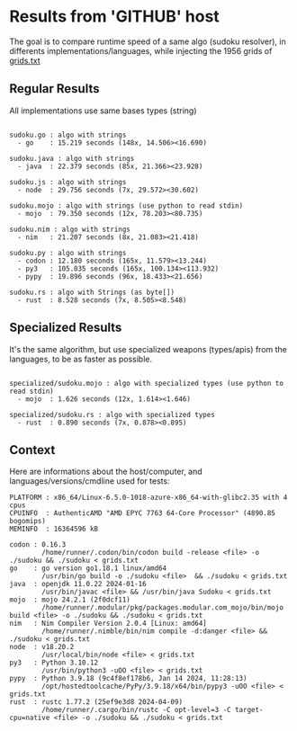# Results from 'GITHUB' host

The goal is to compare runtime speed of a same algo (sudoku resolver), in differents implementations/languages, while injecting the 1956 grids of [grids.txt](grids.txt)

## Regular Results

All implementations use same bases types (string)

```

sudoku.go : algo with strings
  - go    : 15.219 seconds (148x, 14.506><16.690)

sudoku.java : algo with strings
  - java  : 22.379 seconds (85x, 21.366><23.928)

sudoku.js : algo with strings
  - node  : 29.756 seconds (7x, 29.572><30.602)

sudoku.mojo : algo with strings (use python to read stdin)
  - mojo  : 79.350 seconds (12x, 78.203><80.735)

sudoku.nim : algo with strings
  - nim   : 21.207 seconds (8x, 21.083><21.418)

sudoku.py : algo with strings
  - codon : 12.180 seconds (165x, 11.579><13.244)
  - py3   : 105.035 seconds (165x, 100.134><113.932)
  - pypy  : 19.896 seconds (96x, 18.433><21.656)

sudoku.rs : algo with Strings (as byte[])
  - rust  : 8.528 seconds (7x, 8.505><8.548)

```

## Specialized Results

It's the same algorithm, but use specialized weapons (types/apis) from the languages, to be as faster as possible.

```

specialized/sudoku.mojo : algo with specialized types (use python to read stdin)
  - mojo  : 1.626 seconds (12x, 1.614><1.646)

specialized/sudoku.rs : algo with specialized types
  - rust  : 0.890 seconds (7x, 0.878><0.895)

```
## Context

Here are informations about the host/computer, and languages/versions/cmdline used for tests:
```
PLATFORM : x86_64/Linux-6.5.0-1018-azure-x86_64-with-glibc2.35 with 4 cpus
CPUINFO  : AuthenticAMD "AMD EPYC 7763 64-Core Processor" (4890.85 bogomips)
MEMINFO  : 16364596 kB

codon : 0.16.3
        /home/runner/.codon/bin/codon build -release <file> -o ./sudoku && ./sudoku < grids.txt
go    : go version go1.18.1 linux/amd64
        /usr/bin/go build -o ./sudoku <file>  && ./sudoku < grids.txt
java  : openjdk 11.0.22 2024-01-16
        /usr/bin/javac <file> && /usr/bin/java Sudoku < grids.txt
mojo  : mojo 24.2.1 (2f0dcf11)
        /home/runner/.modular/pkg/packages.modular.com_mojo/bin/mojo build <file> -o ./sudoku && ./sudoku < grids.txt
nim   : Nim Compiler Version 2.0.4 [Linux: amd64]
        /home/runner/.nimble/bin/nim compile -d:danger <file> && ./sudoku < grids.txt
node  : v18.20.2
        /usr/local/bin/node <file> < grids.txt
py3   : Python 3.10.12
        /usr/bin/python3 -uOO <file> < grids.txt
pypy  : Python 3.9.18 (9c4f8ef178b6, Jan 14 2024, 11:28:13)
        /opt/hostedtoolcache/PyPy/3.9.18/x64/bin/pypy3 -uOO <file> < grids.txt
rust  : rustc 1.77.2 (25ef9e3d8 2024-04-09)
        /home/runner/.cargo/bin/rustc -C opt-level=3 -C target-cpu=native <file> -o ./sudoku && ./sudoku < grids.txt

```


